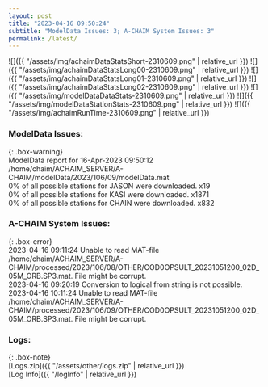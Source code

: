 ```yaml
---
layout: post
title: "2023-04-16 09:50:24"
subtitle: "ModelData Issues: 3; A-CHAIM System Issues: 3"
permalink: /latest/
---
```


![]({{ "/assets/img/achaimDataStatsShort-2310609.png" | relative_url }})
![]({{ "/assets/img/achaimDataStatsLong00-2310609.png" | relative_url }})
![]({{ "/assets/img/achaimDataStatsLong01-2310609.png" | relative_url }})
![]({{ "/assets/img/achaimDataStatsLong02-2310609.png" | relative_url }})
![]({{ "/assets/img/modelDataDataStats-2310609.png" | relative_url }})
![]({{ "/assets/img/modelDataStationStats-2310609.png" | relative_url }})
![]({{ "/assets/img/achaimRunTime-2310609.png" | relative_url }})


### ModelData Issues:  
  
{: .box-warning}  
 ModelData report for 16-Apr-2023 09:50:12   
 /home/chaim/ACHAIM_SERVER/A-CHAIM/modelData/2023/106/09/modelData.mat   
 0% of all possible stations for JASON were downloaded. x19   
 0% of all possible stations for KASI were downloaded. x1871   
 0% of all possible stations for CHAIN were downloaded. x832   
  
### A-CHAIM System Issues:  
  
{: .box-error}  
2023-04-16 09:11:24 Unable to read MAT-file /home/chaim/ACHAIM_SERVER/A-CHAIM/processed/2023/106/08/OTHER/COD0OPSULT_20231051200_02D_05M_ORB.SP3.mat. File might be corrupt.  
2023-04-16 09:20:19 Conversion to logical from string is not possible.  
2023-04-16 10:11:24 Unable to read MAT-file /home/chaim/ACHAIM_SERVER/A-CHAIM/processed/2023/106/09/OTHER/COD0OPSULT_20231051200_02D_05M_ORB.SP3.mat. File might be corrupt.  

### Logs:  
  
{: .box-note}  
[Logs.zip]({{ "/assets/other/logs.zip" | relative_url }})  
[Log Info]({{ "/logInfo" | relative_url }})  
